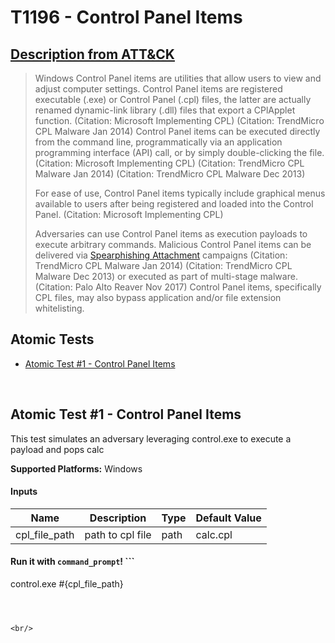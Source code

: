 # T1196 - Control Panel Items
## [Description from ATT&CK](https://attack.mitre.org/wiki/Technique/T1196)
<blockquote>Windows Control Panel items are utilities that allow users to view and adjust computer settings. Control Panel items are registered executable (.exe) or Control Panel (.cpl) files, the latter are actually renamed dynamic-link library (.dll) files that export a CPlApplet function. (Citation: Microsoft Implementing CPL) (Citation: TrendMicro CPL Malware Jan 2014) Control Panel items can be executed directly from the command line, programmatically via an application programming interface (API) call, or by simply double-clicking the file. (Citation: Microsoft Implementing CPL) (Citation: TrendMicro CPL Malware Jan 2014) (Citation: TrendMicro CPL Malware Dec 2013)

For ease of use, Control Panel items typically include graphical menus available to users after being registered and loaded into the Control Panel. (Citation: Microsoft Implementing CPL)

Adversaries can use Control Panel items as execution payloads to execute arbitrary commands. Malicious Control Panel items can be delivered via [Spearphishing Attachment](https://attack.mitre.org/techniques/T1193) campaigns (Citation: TrendMicro CPL Malware Jan 2014) (Citation: TrendMicro CPL Malware Dec 2013) or executed as part of multi-stage malware. (Citation: Palo Alto Reaver Nov 2017) Control Panel items, specifically CPL files, may also bypass application and/or file extension whitelisting.</blockquote>

## Atomic Tests

- [Atomic Test #1 - Control Panel Items](#atomic-test-1---control-panel-items)


<br/>

## Atomic Test #1 - Control Panel Items
This test simulates an adversary leveraging control.exe to execute a payload and pops calc

**Supported Platforms:** Windows


#### Inputs
| Name | Description | Type | Default Value | 
|------|-------------|------|---------------|
| cpl_file_path | path to cpl file | path | calc.cpl|

#### Run it with `command_prompt`! ```
control.exe  #{cpl_file_path}
```



<br/>
